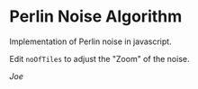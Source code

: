 # Perlin Noise Algorithm

Implementation of Perlin noise in javascript. 

Edit `noOfTiles` to adjust the "Zoom" of the noise.

*Joe*

